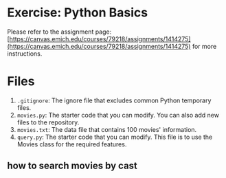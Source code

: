 # Exercise: Python Basics
Please refer to the assignment page: [https://canvas.emich.edu/courses/79218/assignments/1414275](https://canvas.emich.edu/courses/79218/assignments/1414275) for more instructions.

# Files
1. `.gitignore`: The ignore file that excludes common Python temporary files.
2. `movies.py`: The starter code that you can modify. You can also add new files to the repository.
3. `movies.txt`: The data file that contains 100 movies' information.
4. `query.py`: The starter code that you can modify. This file is to use the Movies class for the required features.



## how to search movies by cast